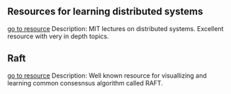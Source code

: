 ## Resources for learning distributed systems

[go to resource](https://www.youtube.com/watch?v=cQP8WApzIQQ&list=PLrw6a1wE39_tb2fErI4-WkMbsvGQk9_UB)
	Description: MIT lectures on distributed systems. Excellent resource with very in depth topics.

## Raft
[go to resource](https://raft.github.io/)
	Description: Well known resource for visuallizing and learning common consesnsus algorithm called RAFT.




